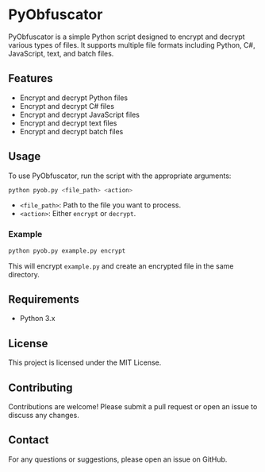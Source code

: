 # PyObfuscator

PyObfuscator is a simple Python script designed to encrypt and decrypt various types of files. It supports multiple file formats including Python, C#, JavaScript, text, and batch files.

## Features

- Encrypt and decrypt Python files
- Encrypt and decrypt C# files
- Encrypt and decrypt JavaScript files
- Encrypt and decrypt text files
- Encrypt and decrypt batch files

## Usage

To use PyObfuscator, run the script with the appropriate arguments:

```sh
python pyob.py <file_path> <action>
```

- `<file_path>`: Path to the file you want to process.
- `<action>`: Either `encrypt` or `decrypt`.

### Example

```sh
python pyob.py example.py encrypt
```

This will encrypt `example.py` and create an encrypted file in the same directory.

## Requirements

- Python 3.x

## License

This project is licensed under the MIT License.

## Contributing

Contributions are welcome! Please submit a pull request or open an issue to discuss any changes.

## Contact

For any questions or suggestions, please open an issue on GitHub.
